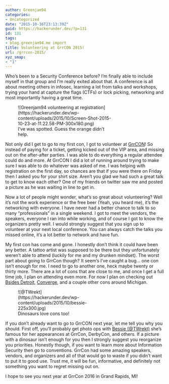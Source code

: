 ```yaml
---
author: Greenjam94
categories:
- Uncategorized
date: "2015-10-16T23:13:39Z"
guid: https://hackerunder.dev/?p=131
id: 131
tags:
- blog.greenjam94.me import
title: Volunteering at GrrCON 2015!
url: /grrcon-2015/
xyz_smap:
- "1"
---
```


Who’s been to a Security Conference before? I’m finally able to include myself in that group and I’m really exited about that. A conference is all about meeting others in infosec, learning a lot from talks and workshops, trying your hand at capture the flags (CTFs) or lock picking, networking and most importantly having a great time.

<figure aria-describedby="caption-attachment-152" class="wp-caption aligncenter" id="attachment_152" style="width: 300px">![Greenjam94 volunteering at registration](https://hackerunder.dev/wp-content/uploads/2015/10/Screen-Shot-2015-10-23-at-11.22.58-PM-300x180.png)<figcaption class="wp-caption-text" id="caption-attachment-152">I’ve was spotted. Guess the orange didn’t help.</figcaption></figure>

Not only did I get to go to my first con, I got to volunteer at [GrrCON](http://grrcon.com/)! So instead of paying for a ticket, getting kicked out of the VIP area, and missing out on the after-after parties. I was able to do everything a regular attendee could do and more. At GrrCON I did a lot of running around trying to make sure I was able to do whatever was asked of me. I was helping with registration on the first day, so chances are that if you were there on Friday then I asked you for your shirt size. Aren’t you glad we had such a great talk to get to know each other? One of my friends on twitter saw me and posted a picture as he was waiting in line to get in.

Now a lot of people might wonder, what’s so great about volunteering? Well it’s not the work experience or the free beer (Yeah, you heard me), it’s the networking with everyone. I have never had a better chance to talk to so many “professionals” in a single weekend. I got to meet the vendors, the speakers, everyone I ran into while working, and of course I got to know the organizers pretty well. I would strongly suggest that you sign up to volunteer at your next local conference. You can always catch the talks you missed online, it’s a lot better to network and have fun.

My first con has come and gone. I honestly don’t think it could have been any better. A tattoo artist was supposed to be there but they unfortunately weren’t able to attend (luckily for me and my drunken mindset). The worst part about going to GrrCon though? It seem’s I’ve caught a bug… one con isn’t enough for me. I need to go to another one, heck maybe twenty or thirty more. There are a lot of cons that are close to me, and once I get a full time job, I plan on attending even more. For now I plan on checking out [Bsides Detroit](https://twitter.com/bsidesdetroit), [Converge](http://www.convergeconference.org/main/), and a couple other cons around Michigan.

<figure aria-describedby="caption-attachment-153" class="wp-caption aligncenter" id="attachment_153" style="width: 225px">![@TWrekt](https://hackerunder.dev/wp-content/uploads/2015/10/bessie-225x300.jpg)<figcaption class="wp-caption-text" id="caption-attachment-153">Dinosaurs love cons too!</figcaption></figure>

If you don’t already want to go to GrrCON next year, let me tell you why you should. First off, you’ll probably get photo ops with [Bessie (@TWrekt)](https://twitter.com/TWrekt) she’s famous for her appearances at GrrCon, DerbyCon, and others. If a picture with a dinosaur isn’t enough for you then I strongly suggest you reorganize you priorities. Honestly though, if you want to learn more about Information Security then go to conventions. GrrCon had some amazing speakers, vendors, and organizers and all of that would go to waste if you didn’t want to put it to good use. Trust me, it will be fun, informative, and definitely not something you want to regret missing out on.

I hope to see you next year at GrrCon 2016 in Grand Rapids, MI!